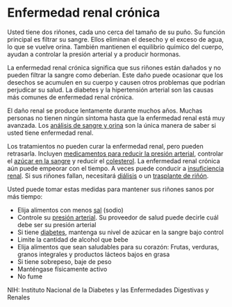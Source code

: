 Enfermedad renal crónica
========================


Usted tiene dos riñones, cada uno cerca del tamaño de su puño. Su función principal es filtrar su sangre. Ellos eliminan el desecho y el exceso de agua, lo que se vuelve orina. También mantienen el equilibrio químico del cuerpo, ayudan a controlar la presión arterial y a producir hormonas.


La enfermedad renal crónica significa que sus riñones están dañados y no pueden filtrar la sangre como deberían. Este daño puede ocasionar que los desechos se acumulen en su cuerpo y causen otros problemas que podrían perjudicar su salud. La diabetes y la hipertensión arterial son las causas más comunes de enfermedad renal crónica. 


El daño renal se produce lentamente durante muchos años. Muchas personas no tienen ningún síntoma hasta que la enfermedad renal está muy avanzada. Los [análisis de sangre y orina](https://medlineplus.gov/spanish/kidneytests.html) son la única manera de saber si usted tiene enfermedad renal.


Los tratamientos no pueden curar la enfermedad renal, pero pueden retrasarla. Incluyen [medicamentos para reducir la presión arterial](https://medlineplus.gov/spanish/bloodpressuremedicines.html), controlar el [azúcar en la sangre](https://medlineplus.gov/spanish/bloodglucose.html) y reducir el [colesterol](https://medlineplus.gov/spanish/cholesterol.html). La enfermedad renal crónica aún puede empeorar con el tiempo. A veces puede conducir a [insuficiencia renal](https://medlineplus.gov/spanish/kidneyfailure.html). Si sus riñones fallan, necesitará [diálisis](https://medlineplus.gov/spanish/dialysis.html) o un [trasplante de riñón](https://medlineplus.gov/spanish/kidneytransplantation.html).


Usted puede tomar estas medidas para mantener sus riñones sanos por más tiempo:


* Elija alimentos con menos [sal](https://medlineplus.gov/spanish/sodium.html) (sodio)
* Controle su [presión arterial](https://medlineplus.gov/spanish/howtopreventhighbloodpressure.html). Su proveedor de salud puede decirle cuál debe ser su presión arterial
* Si tiene [diabetes](https://medlineplus.gov/spanish/diabetes.html), mantenga su nivel de azúcar en la sangre bajo control
* Limite la cantidad de alcohol que bebe
* Elija alimentos que sean saludables para su corazón: Frutas, verduras, granos integrales y productos lácteos bajos en grasa
* Si tiene sobrepeso, baje de peso
* Manténgase físicamente activo
* No fume


NIH: Instituto Nacional de la Diabetes y las Enfermedades Digestivas y Renales 

